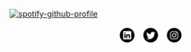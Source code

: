 [![spotify-github-profile](https://spotify-github-profile.vercel.app/api/view?uid=n07kq12ynyv1et6v8apd7nyjo&cover_image=true&theme=default&width=800)](https://spotify-github-profile.vercel.app/api/view?uid=n07kq12ynyv1et6v8apd7nyjo&redirect=true)
<p align='center'>
<a href="https://www.linkedin.com/in/ömer-can-sucu-b78733158"><img height="30" src="https://github.com/omercanxx/omercanxx/blob/main/icons/linkedin.png?raw=true"></a>&nbsp;&nbsp;
<a href="https://twitter.com/OmerCanx"><img height="30" src="https://github.com/omercanxx/omercanxx/blob/main/icons/twitter.png?raw=true"></a>&nbsp;&nbsp;
<a href="https://instagram.com/omercansucu"><img height="30" src="https://github.com/omercanxx/omercanxx/blob/main/icons/instagram.png?raw=true?raw=true"></a>
</p>
